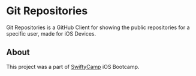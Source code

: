 # Git Repositories
Git Repositories is a GitHub Client for showing the public repositories for a specific user, made for iOS Devices.

## About
This project was a part of [SwiftyCamp](https://www.facebook.com/SwiftyCamp) iOS Bootcamp.
